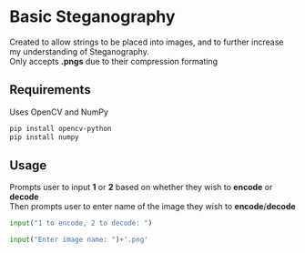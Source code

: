 # Basic Steganography

Created to allow strings to be placed into images, and to further increase my understanding of Steganography.\
Only accepts **.pngs** due to their compression formating

## Requirements

Uses OpenCV and NumPy

```bash
pip install opencv-python
pip install numpy
```

## Usage
Prompts user to input **1** or **2** based on whether they wish to **encode** or **decode**\
Then prompts user to enter name of the image they wish to **encode**/**decode**


```python
input("1 to encode, 2 to decode: ")

input("Enter image name: ")+'.png'

```
